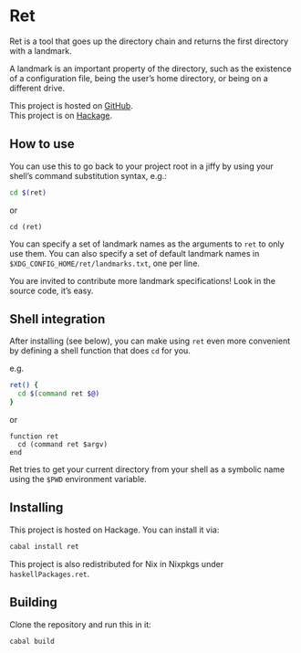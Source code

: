# Ret

Ret is a tool that goes up the directory chain and returns the first directory with a landmark.

A landmark is an important property of the directory, such as the existence of a configuration file, being the user’s home directory, or being on a different drive.

This project is hosted on [GitHub](https://github.com/schuelermine/ret/).  
This project is on [Hackage](https://hackage.haskell.org/package/ret/).

## How to use

You can use this to go back to your project root in a jiffy by using your shell’s command substitution syntax,
e.g.:

```bash
cd $(ret)
```

or

```fish
cd (ret)
```

You can specify a set of landmark names as the arguments to `ret` to only use them.
You can also specify a set of default landmark names in `$XDG_CONFIG_HOME/ret/landmarks.txt`, one per line.

You are invited to contribute more landmark specifications! Look in the source code, it’s easy.

## Shell integration

After installing (see below), you can make using `ret` even more convenient by defining a shell function that does `cd` for you.

e.g.

```bash
ret() {
  cd $(command ret $@)
}
```

or

```fish
function ret
  cd (command ret $argv)
end
```

Ret tries to get your current directory from your shell as a symbolic name
using the `$PWD` environment variable.

## Installing

This project is hosted on Hackage. You can install it via:

```sh
cabal install ret
```

This project is also redistributed for Nix in Nixpkgs under `haskellPackages.ret`.

## Building

Clone the repository and run this in it:

```sh
cabal build
```
